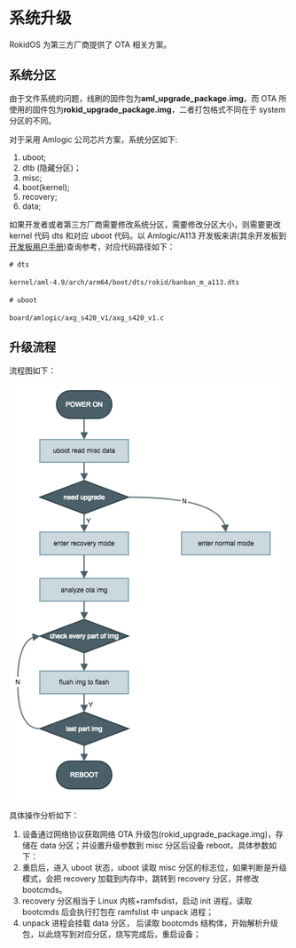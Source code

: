 # 系统升级

RokidOS 为第三方厂商提供了 OTA 相关方案。

## 系统分区

由于文件系统的问题，线刷的固件包为**aml_upgrade_package.img**，而 OTA 所使用的固件包为**rokid_upgrade_package.img**，二者打包格式不同在于 system 分区的不同。

对于采用 Amlogic 公司芯片方案，系统分区如下:

1. uboot;
2. dtb (隐藏分区)；
3. misc;
4. boot(kernel);
5. recovery;
6. data;
 

如果开发者或者第三方厂商需要修改系统分区，需要修改分区大小，则需要更改 kernel 代码 dts 和对应 uboot 代码。以 Amlogic/A113 开发板来讲(其余开发板到[开发板用户手册](../../reference/dev_board/board_list.md))查询参考，对应代码路径如下：

```shell
# dts

kernel/aml-4.9/arch/arm64/boot/dts/rokid/banban_m_a113.dts

# uboot

board/amlogic/axg_s420_v1/axg_s420_v1.c
```

## 升级流程
流程图如下：

![upgrade-ota](../../files/upgrade-ota.png)

具体操作分析如下：

1. 设备通过网络协议获取网络 OTA 升级包(rokid_upgrade_package.img)，存储在 data 分区；并设置升级参数到 misc 分区后设备 reboot，具体参数如下：
2. 重启后，进入 uboot 状态，uboot 读取 misc 分区的标志位，如果判断是升级模式，会把 recovery 加载到内存中，跳转到 recovery 分区，并修改 bootcmds。
3. recovery 分区相当于 Linux 内核+ramfsdist，启动 init  进程，读取 bootcmds 后会执行打包在 ramfslist 中 unpack 进程；
4. unpack 进程会挂载 data 分区， 后读取 bootcmds 结构体，开始解析升级包，以此烧写到对应分区，烧写完成后，重启设备；


